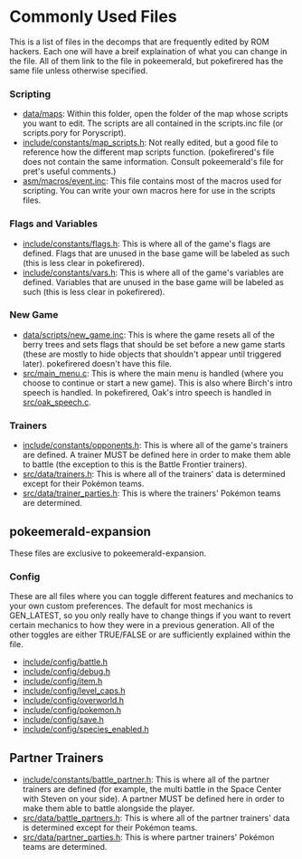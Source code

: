 # Commonly Used Files
This is a list of files in the decomps that are frequently edited by ROM hackers. Each one will have a breif explaination of what you can change in the file. All of them link to the file in pokeemerald, but pokefirered has the same file unless otherwise specified.

### Scripting
* [data/maps](https://github.com/pret/pokeemerald/tree/master/data/maps): Within this folder, open the folder of the map whose scripts you want to edit. The scripts are all contained in the scripts.inc file (or scripts.pory for Poryscript).
* [include/constants/map_scripts.h](https://github.com/pret/pokeemerald/blob/master/include/constants/map_scripts.h): Not really edited, but a good file to reference how the different map scripts function. (pokefirered's file does not contain the same information. Consult pokeemerald's file for pret's useful comments.)
* [asm/macros/event.inc](https://github.com/pret/pokeemerald/blob/master/asm/macros/event.inc): This file contains most of the macros used for scripting. You can write your own macros here for use in the scripts files.

### Flags and Variables
* [include/constants/flags.h](https://github.com/pret/pokeemerald/blob/master/include/constants/flags.h): This is where all of the game's flags are defined. Flags that are unused in the base game will be labeled as such (this is less clear in pokefirered).
* [include/constants/vars.h](https://github.com/pret/pokeemerald/blob/master/include/constants/vars.h): This is where all of the game's variables are defined. Variables that are unused in the base game will be labeled as such (this is less clear in pokefirered).

### New Game
* [data/scripts/new_game.inc](https://github.com/pret/pokeemerald/blob/master/data/scripts/new_game.inc): This is where the game resets all of the berry trees and sets flags that should be set before a new game starts (these are mostly to hide objects that shouldn't appear until triggered later). pokefirered doesn't have this file.
* [src/main_menu.c](https://github.com/pret/pokeemerald/blob/master/src/main_menu.c): This is where the main menu is handled (where you choose to continue or start a new game). This is also where Birch's intro speech is handled. In pokefirered, Oak's intro speech is handled in [src/oak_speech.c](https://github.com/pret/pokefirered/blob/master/src/oak_speech.c).

### Trainers
* [include/constants/opponents.h](https://github.com/pret/pokeemerald/blob/master/include/constants/opponents.h): This is where all of the game's trainers are defined. A trainer MUST be defined here in order to make them able to battle (the exception to this is the Battle Frontier trainers).
* [src/data/trainers.h](https://github.com/pret/pokeemerald/blob/master/src/data/trainers.h): This is where all of the trainers' data is determined except for their Pokémon teams.
* [src/data/trainer_parties.h](https://github.com/pret/pokeemerald/blob/master/src/data/trainer_parties.h): This is where the trainers' Pokémon teams are determined.

## **pokeemerald-expansion**
These files are exclusive to pokeemerald-expansion.

### Config
These are all files where you can toggle different features and mechanics to your own custom preferences. The default for most mechanics is GEN_LATEST, so you only really have to change things if you want to revert certain mechanics to how they were in a previous generation. All of the other toggles are either TRUE/FALSE or are sufficiently explained within the file.
* [include/config/battle.h](https://github.com/rh-hideout/pokeemerald-expansion/blob/master/include/config/battle.h)
* [include/config/debug.h](https://github.com/rh-hideout/pokeemerald-expansion/blob/master/include/config/debug.h)
* [include/config/item.h](https://github.com/rh-hideout/pokeemerald-expansion/blob/master/include/config/item.h)
* [include/config/level_caps.h](https://github.com/rh-hideout/pokeemerald-expansion/blob/master/include/config/level_caps.h)
* [include/config/overworld.h](https://github.com/rh-hideout/pokeemerald-expansion/blob/master/include/config/overworld.h)
* [include/config/pokemon.h](https://github.com/rh-hideout/pokeemerald-expansion/blob/master/include/config/pokemon.h)
* [include/config/save.h](https://github.com/rh-hideout/pokeemerald-expansion/blob/master/include/config/save.h)
* [include/config/species_enabled.h](https://github.com/rh-hideout/pokeemerald-expansion/blob/master/include/config/species_enabled.h)

## Partner Trainers
* [include/constants/battle_partner.h](https://github.com/rh-hideout/pokeemerald-expansion/blob/master/include/constants/battle_partner.h): This is where all of the partner trainers are defined (for example, the multi battle in the Space Center with Steven on your side). A partner MUST be defined here in order to make them able to battle alongside the player.
* [src/data/battle_partners.h](https://github.com/rh-hideout/pokeemerald-expansion/blob/master/src/data/battle_partners.h): This is where all of the partner trainers' data is determined except for their Pokémon teams.
* [src/data/partner_parties.h](https://github.com/rh-hideout/pokeemerald-expansion/blob/master/src/data/partner_parties.h): This is where partner trainers' Pokémon teams are determined.
